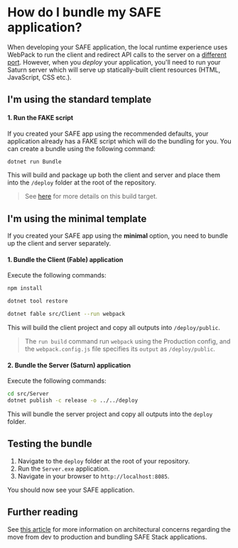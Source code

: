 # How do I bundle my SAFE application?

When developing your SAFE application, the local runtime experience uses WebPack to run the client and redirect API calls to the server on a [different port](/faq-build). However, when you *deploy* your application, you'll need to run your Saturn server which will serve up statically-built client resources (HTML, JavaScript, CSS etc.).

## I'm using the standard template

#### 1. Run the FAKE script
If you created your SAFE app using the recommended defaults, your application already has a FAKE script which will do the bundling for you. You can create a bundle using the following command:

```cmd
dotnet run Bundle
```

This will build and package up both the client and server and place them into the `/deploy` folder at the root of the repository.

> See [here](/template-safe-commands) for more details on this build target.

## I'm using the minimal template
If you created your SAFE app using the **minimal** option, you need to bundle up the client and server separately.

#### 1. Bundle the Client (Fable) application
Execute the following commands:


```bash
npm install

dotnet tool restore 

dotnet fable src/Client --run webpack
```

This will build the client project and copy all outputs into `/deploy/public`.

> The `run build` command run `webpack` using the Production config, and the `webpack.config.js` file specifies its `output` as `/deploy/public`.

#### 2. Bundle the Server (Saturn) application
Execute the following commands:

```bash
cd src/Server
dotnet publish -c release -o ../../deploy
```

This will bundle the server project and copy all outputs into the `deploy` folder.

## Testing the bundle
1. Navigate to the `deploy` folder at the root of your repository.
2. Run the `Server.exe` application.
3. Navigate in your browser to `http://localhost:8085`.

You should now see your SAFE application.

## Further reading
See [this article](/docs/faq-build) for more information on architectural concerns regarding the move from dev to production and bundling SAFE Stack applications.
